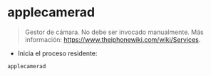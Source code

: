 # applecamerad

> Gestor de cámara.
> No debe ser invocado manualmente.
> Más información: <https://www.theiphonewiki.com/wiki/Services>.

- Inicia el proceso residente:

`applecamerad`
